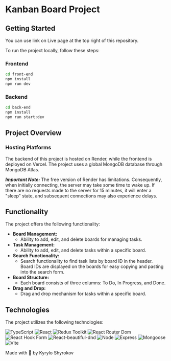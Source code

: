 # Kanban Board Project

## Getting Started

You can use link on Live page at the top right of this repository.

To run the project locally, follow these steps:

### Frontend

```bash
cd front-end
npm install
npm run dev
```

### Backend

```bash
cd back-end
npm install
npm run start:dev
```

## Project Overview

### Hosting Platforms

The backend of this project is hosted on Render, while the frontend is deployed on Vercel.
The project uses a global MongoDB database through MongoDB Atlas.

***Important Note:*** The free version of Render has limitations. Consequently, when initially connecting, the server may take some time to wake up. If there are no requests made to the server for 15 minutes, it will enter a "sleep" state, and subsequent connections may also experience delays.

## Functionality

The project offers the following functionality:

- **Board Management:**
  - Ability to add, edit, and delete boards for managing tasks.
- **Task Management:**
  - Ability to add, edit, and delete tasks within a specific board.
- **Search Functionality:**
  - Search functionality to find task lists by board ID in the header. Board IDs are displayed on the boards for easy copying and pasting into the search form.
- **Board Structure:**
  - Each board consists of three columns: To Do, In Progress, and Done.
- **Drag and Drop:**
  - Drag and drop mechanism for tasks within a specific board.

## Technologies

The project utilizes the following technologies:

![TypeScript](https://img.shields.io/badge/-TypeScript-3178C6?style=flat-square&logo=typescript&logoColor=white)
![React](https://img.shields.io/badge/-React-61DAFB?style=flat-square&logo=react&logoColor=white)
![Redux Toolkit](https://img.shields.io/badge/-Redux_Toolkit-764ABC?style=flat-square&logo=redux&logoColor=white)
![React Router Dom](https://img.shields.io/badge/-React_Router_Dom-CA4245?style=flat-square&logo=react-router&logoColor=white)
![React Hook Form](https://img.shields.io/badge/-React_Hook_Form-FF6B6B?style=flat-square&logo=react&logoColor=white)
![React-beautiful-dnd](https://img.shields.io/badge/-React_beautiful_dnd-FFD166?style=flat-square&logo=react&logoColor=white)
![Node](https://img.shields.io/badge/-Node-339933?style=flat-square&logo=node.js&logoColor=white)
![Express](https://img.shields.io/badge/-Express-000000?style=flat-square&logo=express&logoColor=white)
![Mongoose](https://img.shields.io/badge/-Mongoose-47A248?style=flat-square&logo=mongoose&logoColor=white)
![Vite](https://img.shields.io/badge/-Vite-646CFF?style=flat-square&logo=vite&logoColor=white)

Made with 💙 by Kyrylo Shyrokov

